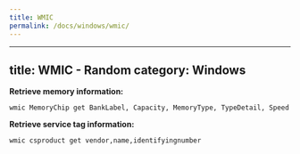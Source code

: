 ```yaml
---
title: WMIC
permalink: /docs/windows/wmic/
---
```

---
title: WMIC - Random
category: Windows
---

**Retrieve memory information:**
```
wmic MemoryChip get BankLabel, Capacity, MemoryType, TypeDetail, Speed
```

**Retrieve service tag information:**
```
wmic csproduct get vendor,name,identifyingnumber
```
